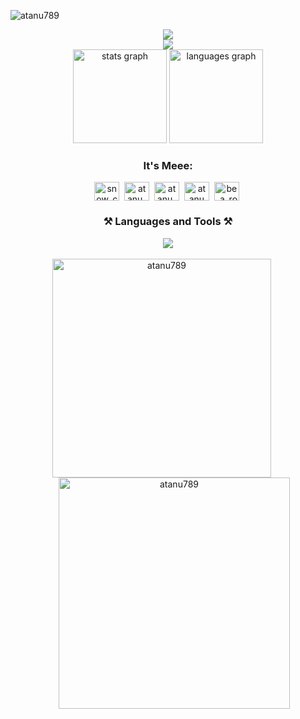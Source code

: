 <p align="left"> <img src="https://komarev.com/ghpvc/?username=atanu789&label=Profile%20views&color=375e97&style=flat" alt="atanu789" /> </p>

<div align="center">
<img src="https://readme-typing-svg.herokuapp.com?size=32&center=true&vCenter=true&width=622&lines=Hello+there+👋+,+I'm+Atanu+Basak">
</div >
<div align="center">
<img src="https://readme-typing-svg.herokuapp.com?size=21&center=true&vCenter=true&width=622&lines=An+aspiring+Competetive+Programmer+from+India">
</div >
  
<div align="center">
  <img src="https://github-readme-stats.vercel.app/api?username=Atanu789&hide_title=false&hide_rank=false&show_icons=true&include_all_commits=true&count_private=true&disable_animations=false&theme=dracula&locale=en&hide_border=false" height="150" alt="stats graph"  />
  <img src="https://github-readme-stats.vercel.app/api/top-langs?username=Atanu789&locale=en&hide_title=false&layout=compact&card_width=320&langs_count=5&theme=dracula&hide_border=false" height="150" alt="languages graph"  />
</div>


<h3 align="Center">It's Meee:</h3>
  
<div align="center">
  <a href="https://www.leetcode.com/snow_codes" target="blank"><img align="center" src="https://raw.githubusercontent.com/rahuldkjain/github-profile-readme-generator/master/src/images/icons/Social/leet-code.svg" alt="snow_codes" height="30" width="40" /></a>&nbsp;
  <a href="https://codeforces.com/profile/atanu_09" target="blank"><img align="center" src="https://raw.githubusercontent.com/rahuldkjain/github-profile-readme-generator/master/src/images/icons/Social/codeforces.svg" alt="atanu_09" height="30" width="40" /></a>&nbsp;
  <a href="https://www.codechef.com/users/atanu_09" target="blank"><img align="center" src="https://cdn.jsdelivr.net/npm/simple-icons@3.1.0/icons/codechef.svg" alt="atanu_09" height="30" width="40" /></a>&nbsp;
  <a href="https://linkedin.com/in/atanu basak" target="blank"><img align="center" src="https://raw.githubusercontent.com/rahuldkjain/github-profile-readme-generator/master/src/images/icons/Social/linked-in-alt.svg" alt="atanu basak" height="30" width="40" /></a>&nbsp;
  <a href="https://instagram.com/be_a_rook" target="blank"><img align="center" src="https://raw.githubusercontent.com/rahuldkjain/github-profile-readme-generator/master/src/images/icons/Social/instagram.svg" alt="be_a_rook" height="30" width="40" /></a>&nbsp;
</div>


<h3 align="center">⚒️ Languages and Tools ⚒️</h3>
<div align="center">
    <img src="https://skillicons.dev/icons?i=c,cpp,vscode,github,html,css,javascript,react&perline=4" />
</div>

<br/>

<div align="center">
  <img align="center" src="https://github-readme-stats.vercel.app/api?username=atanu789&show_icons=true&locale=en&theme=dracula" alt="atanu789" width="350" style="margin-right: 20px;" /> 
  <img align="center" src="https://github-readme-streak-stats.herokuapp.com/?user=atanu789&theme=dracula" alt="atanu789" width="370" style="margin-left: 20px;" />
</div>





